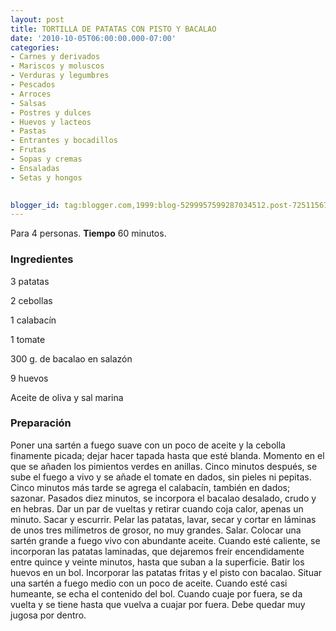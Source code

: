 ```yaml
---
layout: post
title: TORTILLA DE PATATAS CON PISTO Y BACALAO
date: '2010-10-05T06:00:00.000-07:00'
categories:
- Carnes y derivados
- Mariscos y moluscos
- Verduras y legumbres
- Pescados
- Arroces
- Salsas
- Postres y dulces
- Huevos y lacteos
- Pastas
- Entrantes y bocadillos
- Frutas
- Sopas y cremas
- Ensaladas
- Setas y hongos
 

blogger_id: tag:blogger.com,1999:blog-5299957599287034512.post-7251156745916726845
---
```


Para 4 personas.
<b>Tiempo</b> 60 minutos.

<h3>Ingredientes</h3>

3 patatas

2 cebollas

1 calabacín

1 tomate

300 g. de bacalao en salazón

9 huevos

Aceite de oliva y sal marina

<h3>Preparación</h3>

Poner una sartén a fuego suave con un poco de aceite y la cebolla finamente picada; dejar hacer tapada hasta que esté blanda. Momento en el que se añaden los pimientos verdes en anillas. Cinco minutos después, se sube el fuego a vivo y se añade el tomate en dados, sin pieles ni pepitas. Cinco minutos más tarde se agrega el calabacín, también en dados; sazonar. Pasados diez minutos, se incorpora el bacalao desalado, crudo y en hebras. Dar un par de vueltas y retirar cuando coja calor, apenas un minuto. Sacar y escurrir. Pelar las patatas, lavar, secar y cortar en láminas de unos tres milímetros de grosor, no muy grandes. Salar. Colocar una sartén grande a fuego vivo con abundante aceite. Cuando esté caliente, se incorporan las patatas laminadas, que dejaremos freír encendidamente entre quince y veinte minutos, hasta que suban a la superficie. Batir los huevos en un bol. Incorporar las patatas fritas y el pisto con bacalao. Situar una sartén a fuego medio con un poco de aceite. Cuando esté casi humeante, se echa el contenido del bol. Cuando cuaje por fuera, se da vuelta y se tiene hasta que vuelva a cuajar por fuera. Debe quedar muy jugosa por dentro.

